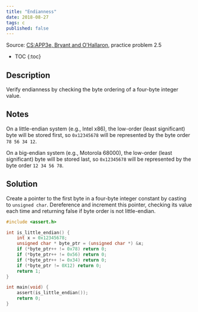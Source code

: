 ```yaml
---
title: "Endianness"
date: 2018-08-27
tags: c
published: false
---
```


Source: [CS:APP3e, Bryant and O'Hallaron](http://csapp.cs.cmu.edu/), practice problem 2.5

* TOC
{:toc}

## Description

Verify endianness by checking the byte ordering of a four-byte integer value.

## Notes

On a little-endian system (e.g., Intel x86), the low-order (least
significant) byte will be stored first, so `0x12345678` will be  represented
by the byte order `78 56 34 12`.

On a big-endian system (e.g., Motorola 68000), the low-order (least
significant) byte will be stored last, so `0x12345678` will be  represented by
the byte order `12 34 56 78`.

## Solution

Create a pointer to the first byte in a four-byte integer constant by casting
to `unsigned char`. Dereference and increment this pointer, checking its value
each time and returning false if byte order is not little-endian.

```c
#include <assert.h>

int is_little_endian() {
    int x = 0x12345678;
    unsigned char * byte_ptr = (unsigned char *) &x;
    if (*byte_ptr++ != 0x78) return 0;
    if (*byte_ptr++ != 0x56) return 0;
    if (*byte_ptr++ != 0x34) return 0;
    if (*byte_ptr != 0X12) return 0;
    return 1;
}

int main(void) {
    assert(is_little_endian());
    return 0;
}
```
